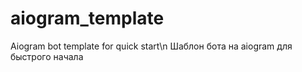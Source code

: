 # aiogram_template
Aiogram bot template for quick start\n
Шаблон бота на aiogram для быстрого начала
